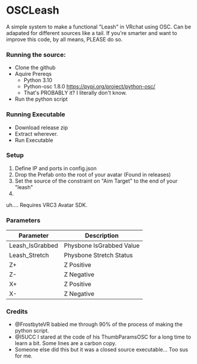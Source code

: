 # OSCLeash

A simple system to make a functional "Leash" in VRchat using OSC. 
  Can be adapated for different sources like a tail.
    If you're smarter and want to improve this code, by all means, PLEASE do so.

### Running the source:
- Clone the github
- Aquire Prereqs
  - Python 3.10
  - Python-osc 1.8.0 https://pypi.org/project/python-osc/
  - That's PROBABLY it? I literally don't know.
- Run the python script

### Running Executable
- Download release zip
- Extract wherever.
- Run Executable

### Setup
1. Define IP and ports in config.json
2. Drop the Prefab onto the root of your avatar (Found in releases)
3. Set the source of the constraint on "Aim Target" to the end of your "leash"
4. 

uh....
Requires VRC3 Avatar SDK.

### Parameters

| Parameter | Description |
| --- | --- |
|Leash_IsGrabbed | Physbone IsGrabbed Value
|Leash_Stretch | Physbone Stretch Status
| Z+ | Z Positive |
| Z- | Z Negative |
| X+ | Z Positive |
| X- | Z Negative |

### Credits

- @FrostbyteVR babied me through 90% of the process of making the python script.
- @I5UCC I stared at the code of his ThumbParamsOSC for a long time to learn a bit. Some lines are a carbon copy.
- Someone else did this but it was a closed source executable... Too sus for me.
